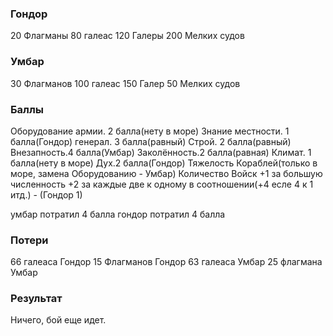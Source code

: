 ### Гондор

20 Флагманы
80 галеас
120 Галеры
200 Мелких судов

### Умбар

30 Флагманов
100 галеас
150 Галер
50 Мелких судов

### Баллы

Оборудование армии. 2 балла(нету в море)
Знание местности. 1 балла(Гондор)
генерал. 3 балла(равный)
Строй. 2 балла(равный)
Внезапность.4 балла(Умбар)
Заколённость.2 балла(равная)
Климат. 1 балла(нету в море)
Дух.2 балла(Гондор)
Тяжелость Кораблей(только в море, замена Оборудованию - Умбар)
Количество Войск +1 за большую численность +2 за каждые две к одному в соотношении(+4 есле 4 к 1 итд.) - (Гондор 1)

умбар потратил 4 балла
гондор потратил 4 балла

### Потери

66 галеаса Гондор
15 Флагманов Гондор
63 галеаса Умбар
25 флагмана Умбар

### Результат

Ничего, бой еще идет.
